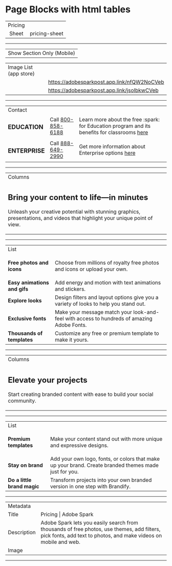 # Page Blocks with html tables

<table>
  <tr>
    <td>Pricing</td>
  </tr>
  <tr>
    <td align="center">Sheet</td>
    <td valign="bottom">pricing-sheet</td>
  </tr>
</table>

---

<table>
  <tr>
    <td>Show Section Only (Mobile)</td>
  </tr>
</table>

<table>
  <tr>
    <td>Image List (app store)</td>
  </tr>
  <tr>
    <td><img src="https://hlx.blob.core.windows.net/external/11a313e29672ed8642d1845ca79f7d37c9d9220a0#image.png" alt=""></td>
    <td><a href="https://adobesparkpost.app.link/nfQW2NoCVeb">https://adobesparkpost.app.link/nfQW2NoCVeb</a></td>
  </tr>
  <tr>
    <td><img src="https://hlx.blob.core.windows.net/external/171689dbd6186a48c8de4361b6ecbb80490b63ded#image.png" alt=""></td>
    <td><a href="https://adobesparkpost.app.link/jsoIbkwCVeb">https://adobesparkpost.app.link/jsoIbkwCVeb</a></td>
  </tr>
</table>

---

<table>
  <tr>
    <td>Contact</td>
  </tr>
  <tr>
    <td><h3>EDUCATION</h3></td>
    <td>Call <a href="https://tel/800-858-6188">800-858-6188</a></td>
    <td>Learn more about the free :spark: for Education program and its benefits for classrooms <a href="https://www.adobe.com/education/express/">here</a></td>
  </tr>
  <tr>
    <td><h3>ENTERPRISE</h3></td>
    <td>Call <a href="https://tel/888-649-2990">888-649-2990</a></td>
    <td>Get more information about Enterprise options <a href="https://www.adobe.com/creativecloud/business/enterprise">here</a></td>
  </tr>
</table>

---

<table>
  <tr>
    <td>Columns</td>
  </tr>
  <tr>
    <td><h2>Bring your content to life—in minutes</h2><p>Unleash your creative potential with stunning graphics, presentations, and videos that highlight your unique point of view.</p></td>
    <td><img src="https://hlx.blob.core.windows.net/external/11cf234b48168e63ef634be69821c130bb86b147e#image.png" alt=""></td>
  </tr>
</table>

---

<table>
  <tr>
    <td>List</td>
  </tr>
  <tr>
    <td><strong>Free photos and icons</strong></td>
    <td><p>Choose from millions of royalty free photos and icons or upload your own.</p><p></p></td>
  </tr>
  <tr>
    <td><strong>Easy animations and gifs</strong></td>
    <td>Add energy and motion with text animations and stickers.</td>
  </tr>
  <tr>
    <td><strong>Explore looks</strong></td>
    <td>Design filters and layout options give you a variety of looks to help you stand out.</td>
  </tr>
  <tr>
    <td><strong>Exclusive fonts</strong></td>
    <td>Make your message match your look-and-feel with access to hundreds of amazing Adobe Fonts.</td>
  </tr>
  <tr>
    <td><strong>Thousands of templates</strong></td>
    <td>Customize any free or premium template to make it yours.</td>
  </tr>
</table>

---

<table>
  <tr>
    <td>Columns</td>
  </tr>
  <tr>
    <td><h2>Elevate your projects</h2><p>Start creating branded content with ease to build your social community.</p></td>
    <td><img src="https://hlx.blob.core.windows.net/external/1f79075955e5fd1e05325eb9edb929db1a1c45b7e#image.png" alt=""></td>
  </tr>
</table>

---

<table>
  <tr>
    <td>List</td>
  </tr>
  <tr>
    <td><strong>Premium templates</strong></td>
    <td><p>Make your content stand out with more unique and expressive designs.</p><p></p></td>
  </tr>
  <tr>
    <td><strong>Stay on brand</strong></td>
    <td>Add your own logo, fonts, or colors that make up your brand. Create branded themes made just for you.</td>
  </tr>
  <tr>
    <td><strong>Do a little brand magic</strong></td>
    <td>Transform projects into your own branded version in one step with Brandify.</td>
  </tr>
</table>

---

<table>
  <tr>
    <td>Metadata</td>
  </tr>
  <tr>
    <td>Title</td>
    <td>Pricing | Adobe Spark</td>
  </tr>
  <tr>
    <td>Description</td>
    <td>Adobe Spark lets you easily search from thousands of free photos, use themes, add filters, pick fonts, add text to photos, and make videos on mobile and web.</td>
  </tr>
  <tr>
    <td>Image</td>
    <td><img src="https://hlx.blob.core.windows.net/external/1d9b5338b3228f77275f5e878c29e1c21822ef706#image.png" alt=""></td>
  </tr>
</table>

---

<table>
</table>
